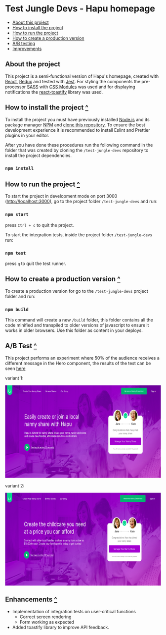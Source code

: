 # Test Jungle Devs - Hapu homepage <a name="list"/>

-   [About this project](#about)
-   [How to install the project](#installation)
-   [How to run the project](#exec)
-   [How to create a production version](#build)
-   [A/B testing](#a/b)
-   [Improvements](#improvements)

## About the project <a name="about"/>

This project is a semi-functional version of Hapu's homepage, created with [React](https://github.com/facebook/create-react-app), [Redux](https://redux-toolkit.js.org/introduction/getting-started) and tested with [Jest](https://jestjs.io/pt-BR/docs/tutorial-react). For styling the components the pre-processor [SASS](https://sass-lang.com/) with [CSS Modules](https://github.com/css-modules/css-modules) was used and for displaying notifications the [react-toastify](https://www.npmjs.com/package/react-toastify) library was used.

<!-- toc -->

## How to install the project <a name="installation"/> [^](#list)

To install the project you must have previously installed [Node.js](https://nodejs.org/en/) and its package manager [NPM](https://nodejs.org/en/) and [clone this repository](https://www.atlassian.com/br/git/tutorials/setting-up-a-repository/git-clone). To ensure the best development experience it is recommended to install Eslint and Prettier plugins in your editor.

After you have done these procedures run the following command in the folder that was created by cloning the `/test-jungle-devs` repository to install the project dependencies.

### `npm install`

## How to run the project <a name="exec"/> [^](#list)

To start the project in development mode on port 3000 ([http://localhost:3000](http://localhost:3000)), go to the project folder `/test-jungle-devs` and run:

### `npm start`

press `Ctrl + c` to quit the project.

To start the integration tests, inside the project folder `/test-jungle-devs` run:

### `npm test`

press `q` to quit the test runner.

## How to create a production version <a name="build"/> [^](#list)

To create a production version for go to the `/test-jungle-devs` project folder and run:

### `npm build`

This command will create a new `/build` folder, this folder contains all the code minified and transpiled to older versions of javascript to ensure it works in older browsers. Use this folder as content in your deploys.

## A/B Test <a name="a/b"/> [^](#list)

This project performs an experiment where 50% of the audience receives a different message in the Hero component,
the results of the test can be seen [here](https://app.optimizely.com/l/nRjsaTIcRgeWj4ePDxzNLg)

<p align="center">
    <p> variant 1:</p>
    <img src="./src/assets/readme/heroVariant1.png" width="600" height="300" alt="all-list-usage"/>
</p>
<p align="center">
    <p> variant 2:</p>
    <img src="./src/assets/readme/heroVariant2.png" width="600" height="300" alt="todo-list-usage"/>
</p>

## Enhancements <a name="improvements"/> [^](#list)

-   Implementation of integration tests on user-critical functions
    -   Correct screen rendering
    -   Form working as expected
-   Added toastify library to improve API feedback.
